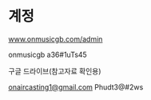 # 계정
www.onmusicgb.com/admin

onmusicgb
a36#1uTs45

구글 드라이브(참고자료 확인용)

onaircasting1@gmail.com
Phudt3@#2ws